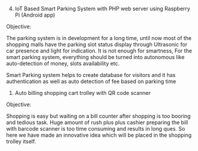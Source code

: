  
4.  IoT Based Smart Parking System with PHP web server using Raspberry Pi (Android app)

 

Objective:

The parking system is in development for a long time, until now most of the shopping malls have the parking slot status display through Ultrasonic for car presence and light for indication. It is not enough for smartness, For the smart parking system, everything should be turned into autonomous like auto-detection of money, slots availability etc.

Smart Parking system helps to create database for visitors and it has authentication as well as auto detection of fee based on parking time



1.    Auto billing shopping cart   trolley with QR code scanner

 

Objective:

Shopping is easy but waiting on a bill counter after shopping is too booring and tedious task. Huge amount of rush plus plus cashier preparing the bill with barcode scanner is too time consuming and results in long ques. So here we have made an innovative idea which will be placed in the shopping trolley itself.
